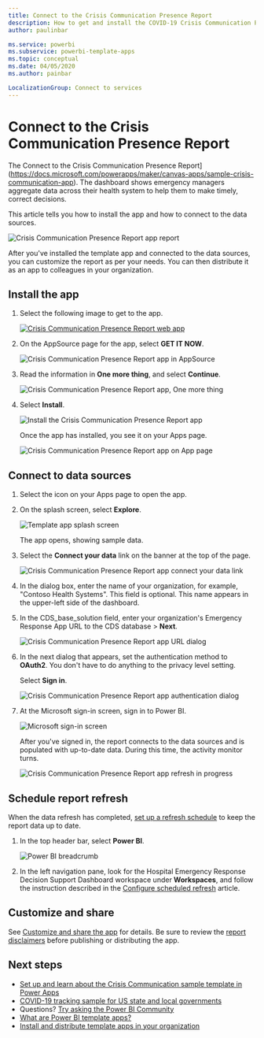 ```yaml
---
title: Connect to the Crisis Communication Presence Report
description: How to get and install the COVID-19 Crisis Communication Presence Report template app, and how to connect to data
author: paulinbar

ms.service: powerbi
ms.subservice: powerbi-template-apps
ms.topic: conceptual
ms.date: 04/05/2020
ms.author: painbar

LocalizationGroup: Connect to services
---
```

# Connect to the Crisis Communication Presence Report
The Connect to the Crisis Communication Presence Report](https://docs.microsoft.com/powerapps/maker/canvas-apps/sample-crisis-communication-app). The dashboard shows emergency managers aggregate data across their health system to help them to make timely, correct decisions.

This article tells  you how to install the app and how to connect to the data sources.

![Crisis Communication Presence Report app report](media/service-connect-to-crisis-communication-presence-report/service-crisis-communication-presence-report.png)

After you've installed the template app and connected to the data sources, you can customize the report as per your needs. You can then distribute it as an app to colleagues in your organization.

## Install the app

1. Select the following image to get to the app.

   [![Crisis Communication Presence Report web app](media/service-connect-to-crisis-communication-presence-report/service-crisis-communication-presence-report-app-logo.png)](https://appsource.microsoft.com/en-us/product/power-bi/pbi-contentpacks.crisiscomms)

1. On the AppSource page for the app, select **GET IT NOW**.

    ![Crisis Communication Presence Report app in AppSource](media/service-connect-to-crisis-communication-presence-report/service-crisis-communication-presence-report-app-appsource-get-it-now.png)

1. Read the information in **One more thing**, and select **Continue**.

    ![Crisis Communication Presence Report app, One more thing](media/service-connect-to-crisis-communication-presence-report/service-crisis-communication-presence-report-1-more-thing.png)

1. Select **Install**. 

    ![Install the Crisis Communication Presence Report app](media/service-connect-to-crisis-communication-presence-report/service-health-emergency-response-select-install.png)

    Once the app has installed, you see it on your Apps page.

   ![Crisis Communication Presence Report app on App page](media/service-crisis-communication-presence-report/service-crisis-communication-presence-report-app-apps-page-icon.png)

## Connect to data sources

1. Select the icon on your Apps page to open the app.

1. On the splash screen, select **Explore**.

   ![Template app splash screen](media/service-connect-to-crisis-communication-presence-report/service-crisis-communication-presence-report-app-splash-screen.png)

   The app opens, showing sample data.

1. Select the **Connect your data** link on the banner at the top of the page.

   ![Crisis Communication Presence Report app connect your data link](media/service-connect-to-crisis-communication-presence-report/service-crisis-communication-presence-report-app-connect-data.png)

1. In the dialog box, enter the name of your organization, for example, "Contoso Health Systems". This field is optional. This name appears in the upper-left side of the dashboard.
   
1. In the CDS_base_solution field, enter your organization's Emergency Response App URL to the CDS database > **Next**.

   ![Crisis Communication Presence Report app URL dialog](media/service-connect-to-crisis-communication-presence-report/service-crisis-communication-presence-report-app-url-dialog.png)

1. In the next dialog that appears, set the authentication method to **OAuth2**. You don't have to do anything to the privacy level setting.

   Select **Sign in**.

   ![Crisis Communication Presence Report app authentication dialog](media/service-connect-to-crisis-communication-presence-report/service-crisis-communication-presence-report-app-authentication-dialog.png)

1. At the Microsoft sign-in screen, sign in to Power BI.

   ![Microsoft sign-in screen](media/service-connect-to-crisis-communication-presence-report/service-crisis-communication-presence-report-app-microsoft-login.png)

   After you've signed in, the report connects to the data sources and is populated with up-to-date data. During this time, the activity monitor turns.

   ![Crisis Communication Presence Report app refresh in progress](media/service-connect-to-crisis-communication-presence-report/service-crisis-communication-presence-report-app-refresh-monitor.png)

## Schedule report refresh

When the data refresh has completed, [set up a refresh schedule](../refresh-scheduled-refresh.md) to keep the report data up to date.

1. In the top header bar, select **Power BI**.

   ![Power BI breadcrumb](media/service-connect-to-health-emergency-response/service-health-emergency-response-app-powerbi-breadcrumb.png)

1. In the left navigation pane, look for the Hospital Emergency Response Decision Support Dashboard workspace under **Workspaces**, and follow the instruction described in the [Configure scheduled refresh](../refresh-scheduled-refresh.md) article.

## Customize and share

See [Customize and share the app](../service-template-apps-install-distribute.md#customize-and-share-the-app) for details. Be sure to review the [report disclaimers](../create-reports/sample-covid-19-us.md#disclaimers) before publishing or distributing the app.

## Next steps
* [Set up and learn about the Crisis Communication sample template in Power Apps](https://docs.microsoft.com/powerapps/maker/canvas-apps/sample-crisis-communication-app)
* [COVID-19 tracking sample for US state and local governments](../create-reports/sample-covid-19-us.md)
* Questions? [Try asking the Power BI Community](https://community.powerbi.com/)
* [What are Power BI template apps?](../service-template-apps-overview.md)
* [Install and distribute template apps in your organization](../service-template-apps-install-distribute.md)
